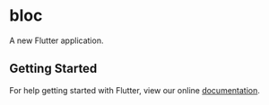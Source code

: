 # bloc

A new Flutter application.

## Getting Started

For help getting started with Flutter, view our online
[documentation](https://flutter.io/).

